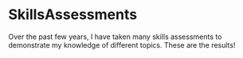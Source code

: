# SkillsAssessments

Over the past few years, I have taken many skills assessments to demonstrate my knowledge of different topics. These are the results!
